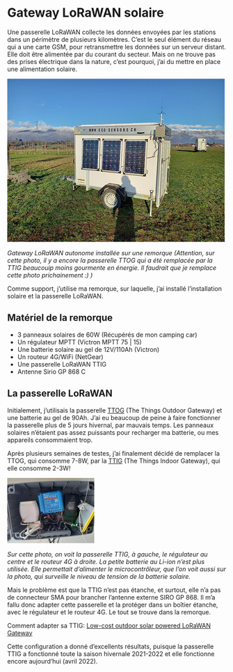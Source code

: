 # Gateway LoRaWAN solaire

Une passerelle LoRaWAN collecte les données envoyées par les stations dans un périmètre de plusieurs kilomètres. C’est le seul élément du réseau qui a une carte GSM, pour retransmettre les données sur un serveur distant. Elle doit être alimentée par du courant du secteur. Mais on ne trouve pas des prises électrique dans la nature, c’est pourquoi, j’ai du mettre en place une alimentation solaire.

![Gateway LoRaWAN solaire](Assets/images/remorque-solaire.jpg "Gateway LoRaWAN solaire")

*Gateway LoRaWAN autonome installée sur une remorque (Attention, sur cette photo, il y a encore la passerelle TTOG qui a été remplacée par la TTIG beaucouip moins gourmente en énergie. Il faudrait que je remplace cette photo prichainement :) )*

Comme support, j’utilise ma remorque, sur laquelle, j’ai installé l’installation solaire et la passerelle LoRaWAN.

## Matériel de la remorque

* 3 panneaux solaires de 60W (Récupérés de mon camping car)
* Un régulateur MPTT (Victron MPTT 75 | 15)
* Une batterie solaire au gel de 12V/110Ah (Victron)
* Un routeur 4G/WiFi (NetGear)
* Une passerelle LoRaWAN TTIG
* Antenne Sirio GP 868 C


## La passerelle LoRaWAN

Initialement, j’utilisais la passerelle [TTOG](https://www.thethingsnetwork.org/docs/gateways/thethingsoutdoor/) (The Things Outdoor Gateway) et une batterie au gel de 90Ah. J’ai eu beaucoup de peine à faire fonctionner la passerelle plus de 5 jours hivernal, par mauvais temps. Les panneaux solaires n’étaient pas assez puissants pour recharger ma batterie, ou mes appareils consommaient trop.

Après plusieurs semaines de testes, j’ai finalement décidé de remplacer la TTOG, qui consomme 7-8W, par la [TTIG](https://www.thethingsindustries.com/docs/gateways/models/thethingsindoorgateway/) (The Things Indoor Gateway), qui elle consomme 2-3W!

![TTIG](Assets/images/ttig-box.jpg "TTIG")

*Sur cette photo, on voit la passerelle TTIG, à gauche, le régulateur au centre et le routeur 4G à droite. La petite batterie au Li-ion n’est plus utilisée. Elle permettait d’alimenter le microcontrôleur, que l’on voit aussi sur la photo, qui surveille le niveau de tension de la batterie solaire.*

Mais le problème est que la TTIG n’est pas étanche, et surtout, elle n’a pas de connecteur SMA pour brancher l’antenne externe SIRO GP 868. Il m’a fallu donc adapter cette passerelle et la protéger dans un boîtier étanche, avec le régulateur et le routeur 4G. Le tout se trouve dans la remorque.

Comment adapter sa TTIG: [Low-cost outdoor solar powered LoRaWAN Gateway](https://www.disk91.com/2020/technology/lora/low-cost-outdoor-solar-powered-lorawan-gateway/)

Cette configuration a donné d’excellents résultats, puisque la passerelle TTIG a fonctionné toute la saison hivernale 2021-2022 et elle fonctionne encore aujourd’hui (avril 2022).